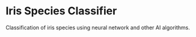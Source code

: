 # Iris Species Classifier

Classification of iris species using neural network and other AI algorithms.